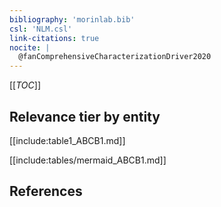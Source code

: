 ```yaml
---
bibliography: 'morinlab.bib'
csl: 'NLM.csl'
link-citations: true
nocite: |
  @fanComprehensiveCharacterizationDriver2020
---
```


[[_TOC_]]

## Relevance tier by entity

[[include:table1_ABCB1.md]]

[[include:tables/mermaid_ABCB1.md]]

## References


